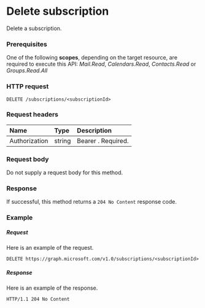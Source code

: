 # Delete subscription

Delete a subscription.
### Prerequisites
One of the following **scopes**, depending on the target resource, are required to execute this API: *Mail.Read*, *Calendars.Read*, *Contacts.Read* or *Groups.Read.All* 
### HTTP request
<!-- { "blockType": "ignored" } -->
```http
DELETE /subscriptions/<subscriptionId>
```
### Request headers
| Name       | Type | Description|
|:-----------|:------|:----------|
| Authorization  | string  | Bearer <token>. Required. |

### Request body
Do not supply a request body for this method.
### Response
If successful, this method returns a `204 No Content` response code.
### Example
##### Request
Here is an example of the request.
<!-- {
  "blockType": "request",
  "name": "delete_subscription"
}-->
```http
DELETE https://graph.microsoft.com/v1.0/subscriptions/<subscriptionId>
```
##### Response
Here is an example of the response.
<!-- {
  "blockType": "response",
  "truncated": false,
  "@odata.type": "microsoft.graph.subscription"
} -->
```http
HTTP/1.1 204 No Content
```


<!-- {
  "type": "#page.annotation",
  "description": "Delete subscription",
  "keywords": "",
  "section": "documentation",
  "tocPath": ""
}-->